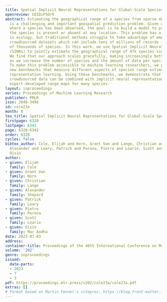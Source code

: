 ```yaml
---
title: Spatial Implicit Neural Representations for Global-Scale Species Mapping
openreview: C6IDiP5Or9
abstract: Estimating the geographical range of a species from sparse observations
  is a challenging and important geospatial prediction problem. Given a set of locations
  where a species has been observed, the goal is to build a model to predict whether
  the species is present or absent at any location. This problem has a long history
  in ecology, but traditional methods struggle to take advantage of emerging large-scale
  crowdsourced datasets which can include tens of millions of records for hundreds
  of thousands of species. In this work, we use Spatial Implicit Neural Representations
  (SINRs) to jointly estimate the geographical range of 47k species simultaneously.
  We find that our approach scales gracefully, making increasingly better predictions
  as we increase the number of species and the amount of data per species when training.
  To make this problem accessible to machine learning researchers, we provide four
  new benchmarks that measure different aspects of species range estimation and spatial
  representation learning. Using these benchmarks, we demonstrate that noisy and biased
  crowdsourced data can be combined with implicit neural representations to approximate
  expert-developed range maps for many species.
layout: inproceedings
series: Proceedings of Machine Learning Research
publisher: PMLR
issn: 2640-3498
id: cole23a
month: 0
tex_title: Spatial Implicit Neural Representations for Global-Scale Species Mapping
firstpage: 6320
lastpage: 6342
page: 6320-6342
order: 6320
cycles: false
bibtex_author: Cole, Elijah and Horn, Grant Van and Lange, Christian and Shepard,
  Alexander and Leary, Patrick and Perona, Pietro and Loarie, Scott and Mac Aodha,
  Oisin
author:
- given: Elijah
  family: Cole
- given: Grant Van
  family: Horn
- given: Christian
  family: Lange
- given: Alexander
  family: Shepard
- given: Patrick
  family: Leary
- given: Pietro
  family: Perona
- given: Scott
  family: Loarie
- given: Oisin
  family: Mac Aodha
date: 2023-07-03
address: 
container-title: Proceedings of the 40th International Conference on Machine Learning
volume: '202'
genre: inproceedings
issued:
  date-parts:
  - 2023
  - 7
  - 3
pdf: https://proceedings.mlr.press/v202/cole23a/cole23a.pdf
extras: []
# Format based on Martin Fenner's citeproc: https://blog.front-matter.io/posts/citeproc-yaml-for-bibliographies/
---
```

